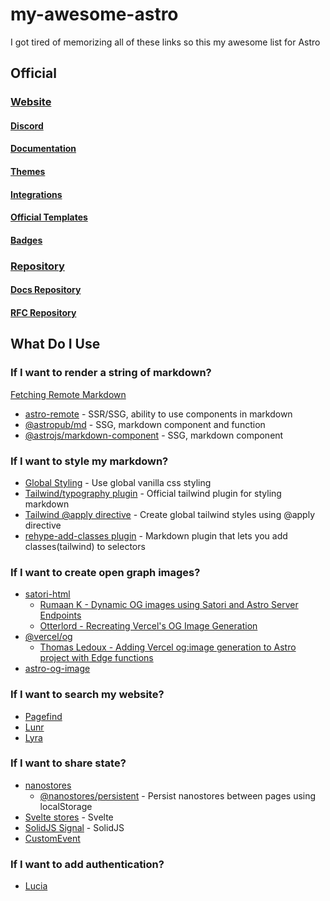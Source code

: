 # my-awesome-astro

I got tired of memorizing all of these links so this my awesome list for Astro

## Official

### [Website](https://astro.build/)
#### [Discord](https://astro.build/chat)
#### [Documentation](https://docs.astro.build/en/getting-started/)
#### [Themes](https://astro.build/themes/)
#### [Integrations](https://astro.build/integrations/)
#### [Official Templates](https://astro.new/)
#### [Badges](https://astro.badg.es/)
### [Repository](https://github.com/withastro/astro)
#### [Docs Repository](https://github.com/withastro/docs)
#### [RFC Repository](https://github.com/withastro/rfcs)

## What Do I Use

### If I want to render a string of markdown?

[Fetching Remote Markdown](https://docs.astro.build/en/guides/markdown-content/#fetching-remote-markdown)

- [astro-remote](https://github.com/natemoo-re/astro-remote) - SSR/SSG, ability to use components in markdown
- [@astropub/md](https://github.com/astro-community/md) - SSG, markdown component and function
- [@astrojs/markdown-component](https://github.com/withastro/astro/tree/main/packages/markdown/component) - SSG, markdown component

### If I want to style my markdown?

- [Global Styling](https://docs.astro.build/en/guides/styling/#global-styles) - Use global vanilla css styling
- [Tailwind/typography plugin](https://tailwindcss.com/docs/typography-plugin) - Official tailwind plugin for styling markdown
- [Tailwind @apply directive](https://tailwindcss.com/docs/functions-and-directives#apply) - Create global tailwind styles using @apply directive
- [rehype-add-classes plugin](https://github.com/martypdx/rehype-add-classes) - Markdown plugin that lets you add classes(tailwind) to selectors

### If I want to create open graph images?

- [satori-html](https://github.com/natemoo-re/satori-html)
  - [Rumaan K - Dynamic OG images using Satori and Astro Server Endpoints](https://rumaan.dev/blog/open-graph-images-using-satori)
  - [Otterlord - Recreating Vercel's OG Image Generation](https://blog.otterlord.dev/post/dynamic-opengraph/)
- [@vercel/og](https://vercel.com/docs/concepts/functions/edge-functions/og-image-generation)
  - [Thomas Ledoux - Adding Vercel og:image generation to Astro project with Edge functions](https://dev.to/thomasledoux1/adding-vercel-ogimage-generation-to-astro-project-with-edge-functions-4mj2)
- [astro-og-image](https://www.npmjs.com/package/astro-og-image)

### If I want to search my website?

- [Pagefind](https://pagefind.app/)
- [Lunr](https://github.com/siverv/astro-lunr)
- [Lyra](https://github.com/LyraSearch/plugin-astro#readme)

### If I want to share state?

- [nanostores](https://github.com/nanostores/nanostores)
  - [@nanostores/persistent](https://github.com/nanostores/persistent) - Persist nanostores between pages using localStorage
- [Svelte stores](https://svelte.dev/docs#run-time-svelte-store) - Svelte
- [SolidJS Signal](https://www.solidjs.com/docs/latest#createsignal) - SolidJS
- [CustomEvent](https://developer.mozilla.org/en-US/docs/Web/Events/Creating_and_triggering_events)

### If I want to add authentication?

- [Lucia](https://lucia-auth.vercel.app/astro/start-here/getting-started)
